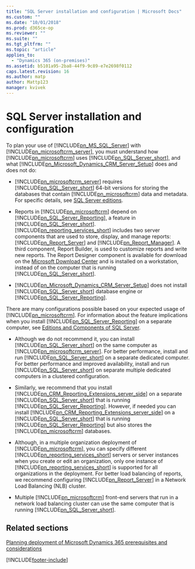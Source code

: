 ```yaml
---
title: "SQL Server installation and configuration | Microsoft Docs"
ms.custom: ""
ms.date: "10/01/2018"
ms.prod: d365ce-op
ms.reviewer: ""
ms.suite: ""
ms.tgt_pltfrm: ""
ms.topic: "article"
applies_to: 
  - "Dynamics 365 (on-premises)"
ms.assetid: b5101a95-2ba8-44f9-9c89-e7e2698f0112
caps.latest.revision: 16
ms.author: matp
author: Mattp123
manager: kvivek
---
```

# SQL Server installation and configuration



To plan your use of [!INCLUDE[pn_MS_SQL_Server](../includes/pn-ms-sql-server.md)] with [!INCLUDE[pn_microsoftcrm_server](../includes/pn-microsoftcrm-server.md)], you must understand how [!INCLUDE[pn_microsoftcrm](../includes/pn-microsoftcrm.md)] uses [!INCLUDE[pn_SQL_Server_short](../includes/pn-sql-server-short.md)], and what [!INCLUDE[pn_Microsoft_Dynamics_CRM_Server_Setup](../includes/pn-microsoft-dynamics-crm-server-setup.md)] does and does not do:  
  
-   [!INCLUDE[pn_microsoftcrm_server](../includes/pn-microsoftcrm-server.md)] requires [!INCLUDE[pn_SQL_Server_short](../includes/pn-sql-server-short.md)] 64-bit versions for storing the databases that contain [!INCLUDE[pn_microsoftcrm](../includes/pn-microsoftcrm.md)] data and metadata. For specific details, see [SQL Server editions](software-requirements-for-microsoft-dynamics-365-server.md#sql_server_editions).
  
-   Reports in [!INCLUDE[pn_microsoftcrm](../includes/pn-microsoftcrm.md)] depend on [!INCLUDE[pn_SQL_Server_Reporting](../includes/pn-sql-server-reporting.md)], a feature in [!INCLUDE[pn_SQL_Server_short](../includes/pn-sql-server-short.md)]. [!INCLUDE[pn_reporting_services_short](../includes/pn-reporting-services-short.md)] includes two server components that are used to store, display, and manage reports: [!INCLUDE[pn_Report_Server](../includes/pn-report-server.md)] and [!INCLUDE[pn_Report_Manager](../includes/pn-report-manager.md)]. A third component, Report Builder, is used to customize reports and write new reports. The Report Designer component is available for download on the [Microsoft Download Center](https://www.microsoft.com/download/details.aspx?id=53613) and is installed on a workstation, instead of on the computer that is running [!INCLUDE[pn_SQL_Server_short](../includes/pn-sql-server-short.md)].  
  
-   [!INCLUDE[pn_Microsoft_Dynamics_CRM_Server_Setup](../includes/pn-microsoft-dynamics-crm-server-setup.md)] does not install [!INCLUDE[pn_SQL_Server_short](../includes/pn-sql-server-short.md)] database engine or [!INCLUDE[pn_SQL_Server_Reporting](../includes/pn-sql-server-reporting.md)].  
  
 There are many configurations possible based on your expected usage of [!INCLUDE[pn_microsoftcrm](../includes/pn-microsoftcrm.md)]. For information about the feature implications when you install [!INCLUDE[pn_SQL_Server_Reporting](../includes/pn-sql-server-reporting.md)] on a separate computer, see [Editions and Components of SQL Server](https://technet.microsoft.com/library/ms144275\(v=sql.110\).aspx).  
  
-   Although we do not recommend it, you can install [!INCLUDE[pn_SQL_Server_short](../includes/pn-sql-server-short.md)] on the same computer as [!INCLUDE[pn_microsoftcrm_server](../includes/pn-microsoftcrm-server.md)]. For better performance, install and run [!INCLUDE[pn_SQL_Server_short](../includes/pn-sql-server-short.md)] on a separate dedicated computer. For better performance and improved availability, install and run [!INCLUDE[pn_SQL_Server_short](../includes/pn-sql-server-short.md)] on separate multiple dedicated computers in a clustered configuration. <!-- For more information, see [Set configuration and organization databases for SQL Server 2012 AlwaysOn failover](configuration-organization-databases-alwayson-failover.md).  -->
  
-   Similarly, we recommend that you install [!INCLUDE[pn_CRM_Reporting_Extensions_server_side](../includes/pn-crm-reporting-extensions-server-side.md)] on a separate [!INCLUDE[pn_SQL_Server_short](../includes/pn-sql-server-short.md)] that is running [!INCLUDE[pn_SQL_Server_Reporting](../includes/pn-sql-server-reporting.md)]. However, if needed you can install [!INCLUDE[pn_CRM_Reporting_Extensions_server_side](../includes/pn-crm-reporting-extensions-server-side.md)] on a [!INCLUDE[pn_SQL_Server_short](../includes/pn-sql-server-short.md)] that is running [!INCLUDE[pn_SQL_Server_Reporting](../includes/pn-sql-server-reporting.md)] but also stores the [!INCLUDE[pn_microsoftcrm](../includes/pn-microsoftcrm.md)] databases.  
  
-   Although, in a multiple organization deployment of [!INCLUDE[pn_microsoftcrm](../includes/pn-microsoftcrm.md)], you can specify different [!INCLUDE[pn_reporting_services_short](../includes/pn-reporting-services-short.md)] servers or server instances when you create or edit an organization, only one instance of [!INCLUDE[pn_reporting_services_short](../includes/pn-reporting-services-short.md)] is supported for all organizations in the deployment. For better load balancing of reports, we recommend configuring [!INCLUDE[pn_Report_Server](../includes/pn-report-server.md)] in a Network Load Balancing (NLB) cluster.  <!-- For more information, see [Configure a Report Server on a Network Load Balancing Cluster](/sql/reporting-services/report-server/configure-a-report-server-on-a-network-load-balancing-cluster).  -->
  
-   Multiple [!INCLUDE[pn_microsoftcrm](../includes/pn-microsoftcrm.md)] front-end servers that run in a network load balancing cluster can use the same computer that is running [!INCLUDE[pn_SQL_Server_short](../includes/pn-sql-server-short.md)].  
  
  
## Related sections 
 [Planning deployment of Microsoft Dynamics 365 prerequisites and considerations](prerequisites-considerations-planning-deployment.md)  </br>
 <!--  
 [Planning requirements for Microsoft SQL Server Reporting Services](planning-requirements-for-sql-server-reporting-services.md) -->



[!INCLUDE[footer-include](../../../includes/footer-banner.md)]
